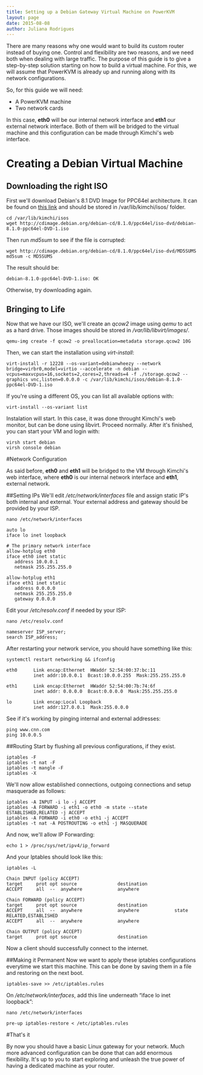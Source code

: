 ```yaml
---
title: Setting up a Debian Gateway Virtual Machine on PowerKVM 
layout: page 
date: 2015-08-08
author: Juliana Rodrigues
---
```


There are many reasons why one would want to build its custom router instead of buying one. Control and flexibility are two reasons, and we need both when dealing with large traffic. The purpose of this guide is to give a step-by-step solution starting on how to build a virtual machine. For this, we will assume that PowerKVM is already up and running along with its network configurations.
 
So, for this guide we will need:

* A PowerKVM machine
* Two network cards


In this case, **eth0** will be our internal network interface and **eth1** our external network interface. Both of them will be bridged to the virtual machine and this configuration can be made through Kimchi's web interface.

# Creating a Debian Virtual Machine

## Downloading the right ISO
First we'll download Debian's 8.1 DVD Image for PPC64el architecture. It can be found on [this link](http://cdimage.debian.org/debian-cd/8.1.0/ppc64el/iso-dvd/) and should be stored in /var/lib/kimchi/isos/ folder.

```
cd /var/lib/kimchi/isos
wget http://cdimage.debian.org/debian-cd/8.1.0/ppc64el/iso-dvd/debian-8.1.0-ppc64el-DVD-1.iso
```


Then run *md5sum* to see if the file is corrupted:
```
wget http://cdimage.debian.org/debian-cd/8.1.0/ppc64el/iso-dvd/MD5SUMS
md5sum -c MD5SUMS
```

The result should be:
```
debian-8.1.0-ppc64el-DVD-1.iso: OK
```

Otherwise, try downloading again.

## Bringing to Life
Now that we have our ISO, we'll create an *qcow2* image using *qemu* to act as a hard drive. Those images should be stored in */var/lib/libvirt/images/*.
```
qemu-img create -f qcow2 -o preallocation=metadata storage.qcow2 10G
```

Then, we can start the installation using *virt-install*:
```
virt-install -r 12228 --os-variant=debianwheezy --network bridge=virbr0,model=virtio --accelerate -n debian --vcpus=maxvcpus=16,sockets=2,cores=2,threads=4 -f ./storage.qcow2 --graphics vnc,listen=0.0.0.0 -c /var/lib/kimchi/isos/debian-8.1.0-ppc64el-DVD-1.iso
```

If you're using a different OS, you can list all available options with:
```
virt-install --os-variant list
```

Instalation will start. In this case, it was done throught Kimchi's web monitor, but can be done using libvirt. Proceed normally. After it's finished, you can start your VM and login with:
```
virsh start debian
virsh console debian
```

#Network Configuration

As said before, **eth0** and **eth1** will be bridged to the VM through Kimchi's web interface, where **eth0** is our internal network interface and **eth1**, external network.

##Setting IPs
We'll edit */etc/network/interfaces* file and assign static IP's both internal and external. Your external address and gateway should be provided by your ISP.
```
nano /etc/network/interfaces
```

```
auto lo
iface lo inet loopback

# The primary network interface
allow-hotplug eth0
iface eth0 inet static
   address 10.0.0.1
   netmask 255.255.255.0

allow-hotplug eth1
iface eth1 inet static
   address 0.0.0.0
   netmask 255.255.255.0
   gateway 0.0.0.0
```

Edit your */etc/resolv.conf* if needed by your ISP:
```
nano /etc/resolv.conf
```

```
nameserver ISP_server;
search ISP_address;
```

After restarting your network service, you should have something like this:
```
systemctl restart networking && ifconfig

eth0      Link encap:Ethernet  HWaddr 52:54:00:37:bc:11
          inet addr:10.0.0.1  Bcast:10.0.0.255  Mask:255.255.255.0

eth1      Link encap:Ethernet  HWaddr 52:54:00:7b:74:6f
          inet addr: 0.0.0.0  Bcast:0.0.0.0  Mask:255.255.255.0

lo        Link encap:Local Loopback
          inet addr:127.0.0.1  Mask:255.0.0.0
```

See if it's working by pinging internal and external addresses:
```
ping www.cnn.com 
ping 10.0.0.5
```

##Routing
Start by flushing all previous configurations, if they exist.
```
iptables -F
iptables -t nat -F
iptables -t mangle -F
iptables -X
```

We'll now allow established connections, outgoing connections and setup masquerade as follows:
```
iptables -A INPUT -i lo -j ACCEPT
iptables -A FORWARD -i eth1 -o eth0 -m state --state ESTABLISHED,RELATED -j ACCEPT
iptables -A FORWARD -i eth0 -o eth1 -j ACCEPT
iptables -t nat -A POSTROUTING -o eth1 -j MASQUERADE
```

And now, we'll allow IP Forwarding:
```
echo 1 > /proc/sys/net/ipv4/ip_forward
```

And your Iptables should look like this:
```
iptables -L
```

```
Chain INPUT (policy ACCEPT)
target     prot opt source               destination
ACCEPT     all  --  anywhere             anywhere

Chain FORWARD (policy ACCEPT)
target     prot opt source               destination
ACCEPT     all  --  anywhere             anywhere             state RELATED,ESTABLISHED
ACCEPT     all  --  anywhere             anywhere

Chain OUTPUT (policy ACCEPT)
target     prot opt source               destination
```

Now a client should successfully connect to the internet.

##Making it Permanent
Now we want to apply these iptables configurations everytime we start this machine. This can be done by saving them in a file and restoring on the next boot.

```
iptables-save >> /etc/iptables.rules
```

On */etc/network/interfaces*, add this line underneath &ldquo;iface lo inet loopback&rdquo;:
```
nano /etc/network/interfaces
```

```
pre-up iptables-restore < /etc/iptables.rules
```

#That's it

By now you should have a basic Linux gateway for your network. Much more advanced configuration can be done that can add enormous flexibility. It's up to you to start exploring and unleash the true power of having a dedicated machine as your router.